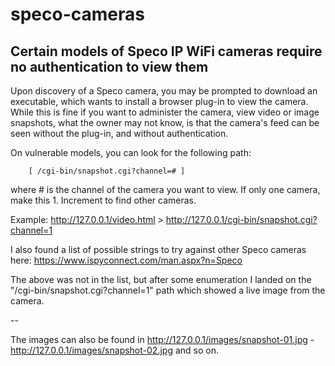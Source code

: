 # speco-cameras

Certain models of Speco IP WiFi cameras require no authentication to view them
--

Upon discovery of a Speco camera, you may be prompted to download an executable, which wants to install a browser plug-in to view the camera. While this is fine if you want to administer the camera, view video or image snapshots, what the owner may not know, is that the camera's feed can be seen without the plug-in, and without authentication.

On vulnerable models, you can look for the following path:

		[ /cgi-bin/snapshot.cgi?channel=# ] 
		
where # is the channel of the camera you want to view. If only one camera, make this 1. Increment to find other cameras.

Example: http://127.0.0.1/video.html > http://127.0.0.1/cgi-bin/snapshot.cgi?channel=1

I also found a list of possible strings to try against other Speco cameras here:
https://www.ispyconnect.com/man.aspx?n=Speco

The above was not in the list, but after some enumeration I landed on the "/cgi-bin/snapshot.cgi?channel=1" path which showed a live image from the camera.

--

The images can also be found in 
	http://127.0.0.1/images/snapshot-01.jpg - http://127.0.0.1/images/snapshot-02.jpg and so on.
